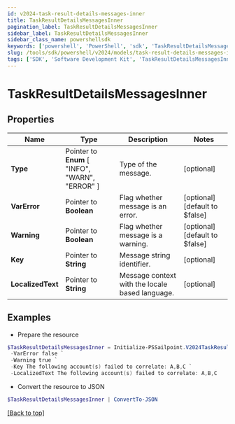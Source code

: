 ```yaml
---
id: v2024-task-result-details-messages-inner
title: TaskResultDetailsMessagesInner
pagination_label: TaskResultDetailsMessagesInner
sidebar_label: TaskResultDetailsMessagesInner
sidebar_class_name: powershellsdk
keywords: ['powershell', 'PowerShell', 'sdk', 'TaskResultDetailsMessagesInner'] 
slug: /tools/sdk/powershell/v2024/models/task-result-details-messages-inner
tags: ['SDK', 'Software Development Kit', 'TaskResultDetailsMessagesInner']
---
```



# TaskResultDetailsMessagesInner

## Properties

Name | Type | Description | Notes
------------ | ------------- | ------------- | -------------
**Type** |  Pointer to  **Enum** [  "INFO",    "WARN",    "ERROR" ] | Type of the message. | [optional] 
**VarError** |  Pointer to **Boolean** | Flag whether message is an error. | [optional] [default to $false]
**Warning** |  Pointer to **Boolean** | Flag whether message is a warning. | [optional] [default to $false]
**Key** |  Pointer to **String** | Message string identifier. | [optional] 
**LocalizedText** |  Pointer to **String** | Message context with the locale based language. | [optional] 

## Examples

- Prepare the resource
```powershell
$TaskResultDetailsMessagesInner = Initialize-PSSailpoint.V2024TaskResultDetailsMessagesInner  -Type WARN `
 -VarError false `
 -Warning true `
 -Key The following account(s) failed to correlate: A,B,C `
 -LocalizedText The following account(s) failed to correlate: A,B,C
```

- Convert the resource to JSON
```powershell
$TaskResultDetailsMessagesInner | ConvertTo-JSON
```


[[Back to top]](#) 

